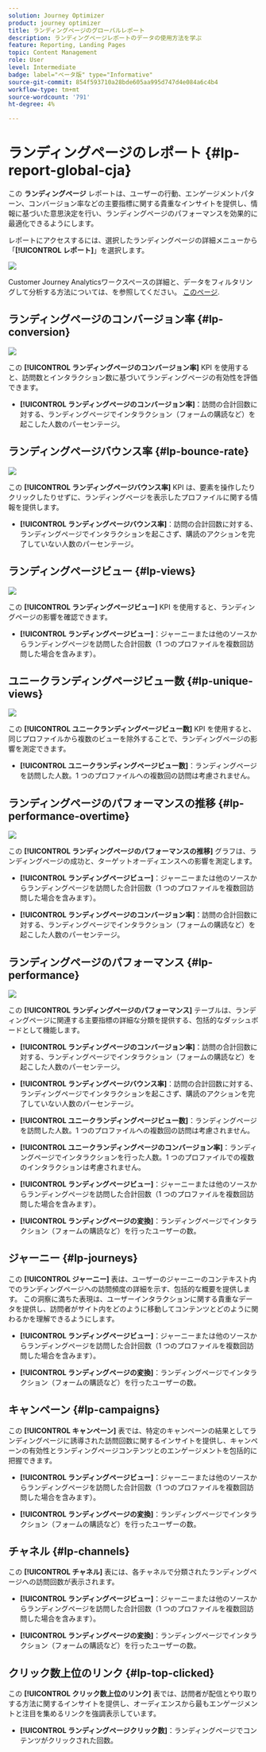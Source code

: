 ```yaml
---
solution: Journey Optimizer
product: journey optimizer
title: ランディングページのグローバルレポート
description: ランディングページレポートのデータの使用方法を学ぶ
feature: Reporting, Landing Pages
topic: Content Management
role: User
level: Intermediate
badge: label="ベータ版" type="Informative"
source-git-commit: 854f593710a28bde605aa995d747d4e084a6c4b4
workflow-type: tm+mt
source-wordcount: '791'
ht-degree: 4%

---
```


# ランディングページのレポート {#lp-report-global-cja}

この **ランディングページ** レポートは、ユーザーの行動、エンゲージメントパターン、コンバージョン率などの主要指標に関する貴重なインサイトを提供し、情報に基づいた意思決定を行い、ランディングページのパフォーマンスを効果的に最適化できるようにします。

レポートにアクセスするには、選択したランディングページの詳細メニューから「**[!UICONTROL レポート]**」を選択します。

![](assets/cja-lp.png)

Customer Journey Analyticsワークスペースの詳細と、データをフィルタリングして分析する方法については、を参照してください。 [このページ](https://experienceleague.adobe.com/en/docs/analytics-platform/using/cja-workspace/home).

## ランディングページのコンバージョン率 {#lp-conversion}

![](assets/cja-lp-conversion-rate.png)

この **[!UICONTROL ランディングページのコンバージョン率]** KPI を使用すると、訪問数とインタラクション数に基づいてランディングページの有効性を評価できます。

* **[!UICONTROL ランディングページのコンバージョン率]**：訪問の合計回数に対する、ランディングページでインタラクション（フォームの購読など）を起こした人数のパーセンテージ。

## ランディングページバウンス率 {#lp-bounce-rate}

![](assets/cja-lp-bounce-rate.png)

この **[!UICONTROL ランディングページバウンス率]** KPI は、要素を操作したりクリックしたりせずに、ランディングページを表示したプロファイルに関する情報を提供します。

* **[!UICONTROL ランディングページバウンス率]**：訪問の合計回数に対する、ランディングページでインタラクションを起こさず、購読のアクションを完了していない人数のパーセンテージ。

## ランディングページビュー {#lp-views}

![](assets/cja-lp-views.png)

この **[!UICONTROL ランディングページビュー]** KPI を使用すると、ランディングページの影響を確認できます。

* **[!UICONTROL ランディングページビュー]**：ジャーニーまたは他のソースからランディングページを訪問した合計回数（1 つのプロファイルを複数回訪問した場合を含みます）。

## ユニークランディングページビュー数 {#lp-unique-views}

![](assets/cja-lp-unique-views.png)

この **[!UICONTROL ユニークランディングページビュー数]** KPI を使用すると、同じプロファイルから複数のビューを除外することで、ランディングページの影響を測定できます。

* **[!UICONTROL ユニークランディングページビュー数]**：ランディングページを訪問した人数。1 つのプロファイルへの複数回の訪問は考慮されません。

## ランディングページのパフォーマンスの推移 {#lp-performance-overtime}

![](assets/cja-lp-performance-overtime.png)

この **[!UICONTROL ランディングページのパフォーマンスの推移]** グラフは、ランディングページの成功と、ターゲットオーディエンスへの影響を測定します。

* **[!UICONTROL ランディングページビュー]**：ジャーニーまたは他のソースからランディングページを訪問した合計回数（1 つのプロファイルを複数回訪問した場合を含みます）。

* **[!UICONTROL ランディングページのコンバージョン率]**：訪問の合計回数に対する、ランディングページでインタラクション（フォームの購読など）を起こした人数のパーセンテージ。

## ランディングページのパフォーマンス {#lp-performance}

![](assets/cja-lp-performance.png)

この **[!UICONTROL ランディングページのパフォーマンス]** テーブルは、ランディングページに関連する主要指標の詳細な分類を提供する、包括的なダッシュボードとして機能します。

* **[!UICONTROL ランディングページのコンバージョン率]**：訪問の合計回数に対する、ランディングページでインタラクション（フォームの購読など）を起こした人数のパーセンテージ。

* **[!UICONTROL ランディングページバウンス率]**：訪問の合計回数に対する、ランディングページでインタラクションを起こさず、購読のアクションを完了していない人数のパーセンテージ。

* **[!UICONTROL ユニークランディングページビュー数]**：ランディングページを訪問した人数。1 つのプロファイルへの複数回の訪問は考慮されません。

* **[!UICONTROL ユニークランディングページのコンバージョン率]**：ランディングページでインタラクションを行った人数。1 つのプロファイルでの複数のインタラクションは考慮されません。

* **[!UICONTROL ランディングページビュー]**：ジャーニーまたは他のソースからランディングページを訪問した合計回数（1 つのプロファイルを複数回訪問した場合を含みます）。

* **[!UICONTROL ランディングページの変換]**：ランディングページでインタラクション（フォームの購読など）を行ったユーザーの数。

## ジャーニー {#lp-journeys}

この **[!UICONTROL ジャーニー]** 表は、ユーザーのジャーニーのコンテキスト内でのランディングページへの訪問頻度の詳細を示す、包括的な概要を提供します。 この洞察に満ちた表現は、ユーザーインタラクションに関する貴重なデータを提供し、訪問者がサイト内をどのように移動してコンテンツとどのように関わるかを理解できるようにします。

* **[!UICONTROL ランディングページビュー]**：ジャーニーまたは他のソースからランディングページを訪問した合計回数（1 つのプロファイルを複数回訪問した場合を含みます）。

* **[!UICONTROL ランディングページの変換]**：ランディングページでインタラクション（フォームの購読など）を行ったユーザーの数。

## キャンペーン {#lp-campaigns}

この **[!UICONTROL キャンペーン]** 表では、特定のキャンペーンの結果としてランディングページに誘導された訪問回数に関するインサイトを提供し、キャンペーンの有効性とランディングページコンテンツとのエンゲージメントを包括的に把握できます。

* **[!UICONTROL ランディングページビュー]**：ジャーニーまたは他のソースからランディングページを訪問した合計回数（1 つのプロファイルを複数回訪問した場合を含みます）。

* **[!UICONTROL ランディングページの変換]**：ランディングページでインタラクション（フォームの購読など）を行ったユーザーの数。

## チャネル {#lp-channels}

この **[!UICONTROL チャネル]** 表には、各チャネルで分類されたランディングページへの訪問回数が表示されます。

* **[!UICONTROL ランディングページビュー]**：ジャーニーまたは他のソースからランディングページを訪問した合計回数（1 つのプロファイルを複数回訪問した場合を含みます）。

* **[!UICONTROL ランディングページの変換]**：ランディングページでインタラクション（フォームの購読など）を行ったユーザーの数。

## クリック数上位のリンク {#lp-top-clicked}

この **[!UICONTROL クリック数上位のリンク]** 表では、訪問者が配信とやり取りする方法に関するインサイトを提供し、オーディエンスから最もエンゲージメントと注目を集めるリンクを強調表示しています。

* **[!UICONTROL ランディングページクリック数]**：ランディングページでコンテンツがクリックされた回数。







